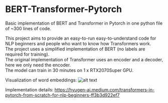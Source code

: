 # BERT-Transformer-Pytorch
Basic implementation of BERT and Transformer in Pytorch in one python file of ~300 lines of code.  
  
This project aims to provide an easy-to-run easy-to-understand code for NLP beginners and people who want to know how Transformers work.  
The project uses a simplified implementation of BERT (no labels are required for training).  
The original implementation of Transformer uses an encoder and a decoder, here we only need the encoder.  
The model can train in 30 minutes on 1 x RTX2070Super GPU.  
  
Visualization of word embeddings:
![alt text](https://miro.medium.com/max/3000/1*tyabpnOIHPhl1ZoQQuSfvw.png)


Implementation details: https://hyugen-ai.medium.com/transformers-in-pytorch-from-scratch-for-nlp-beginners-ff3b3d922ef7
